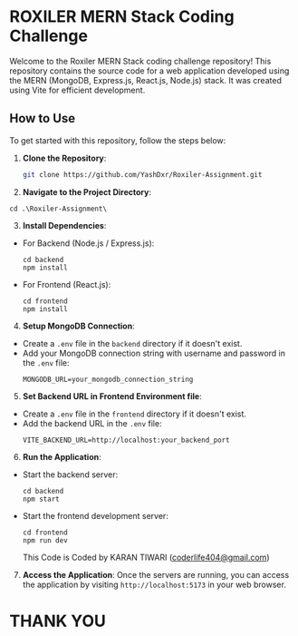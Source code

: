 # ROXILER MERN Stack Coding Challenge

Welcome to the Roxiler MERN Stack coding challenge repository! This repository contains the source code for a web application developed using the MERN (MongoDB, Express.js, React.js, Node.js) stack. It was created using Vite for efficient development.

## How to Use

To get started with this repository, follow the steps below:

1. **Clone the Repository**: 
   ```bash
   git clone https://github.com/YashDxr/Roxiler-Assignment.git


2. **Navigate to the Project Directory**:

  ```
  cd .\Roxiler-Assignment\

  ```


3. **Install Dependencies**:
- For Backend (Node.js / Express.js):
  ```
  cd backend
  npm install
  ```
- For Frontend (React.js):
  ```
  cd frontend
  npm install
  ```


4. **Setup MongoDB Connection**:
- Create a `.env` file in the `backend` directory if it doesn't exist.
- Add your MongoDB connection string with username and password in the `.env` file:
  ```
  MONGODB_URL=your_mongodb_connection_string
  
  ```


5. **Set Backend URL in Frontend Environment file**:
- Create a `.env` file in the `frontend` directory if it doesn't exist.
- Add the backend URL in the `.env` file:
  ```
  VITE_BACKEND_URL=http://localhost:your_backend_port
  
  ```
  

6. **Run the Application**:
- Start the backend server:
  ```
  cd backend
  npm start
  ```
- Start the frontend development server:
  ```
  cd frontend
  npm run dev
  ```
  This Code is Coded by KARAN TIWARI (coderlife404@gmail.com)


7. **Access the Application**:
Once the servers are running, you can access the application by visiting `http://localhost:5173` in your web browser.

# THANK YOU
